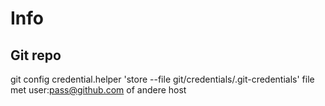 # Info

## Git repo

git config credential.helper 'store --file git/credentials/.git-credentials'
file met user:pass@github.com of andere host 